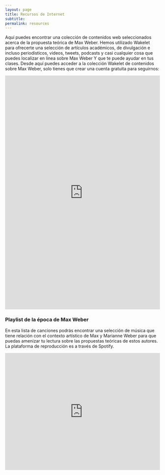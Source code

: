 ```yaml
---
layout: page
title: Recursos de Internet
subtitle: 
permalink: resources
---
```


Aquí puedes encontrar una colección de contenidos web seleccionados acerca de la propuesta teórica de Max Weber. Hemos utilizado Wakelet para ofrecerte una selección de artículos académicos, de divulgación e incluso periodísticos, videos, tweets, podcasts y casi cualquier cosa que puedes localizar en línea sobre Max Weber Y que te puede ayudar en tus clases. Desde aquí puedes acceder a la colección Wakelet de contenidos sobre Max Weber, solo tienes que crear una cuenta gratuita para seguirnos:

<iframe class="wakeletEmbed" width="100%" height="760px" src="https://embed.wakelet.com/wakes/Yxk0TreB1s0gFxpdKWhbQ/horizontal?border=1" style="border: none" allow="autoplay"></iframe><!-- Please only call https://embed-assets.wakelet.com/wakelet-embed.js once per page --><script src="https://embed-assets.wakelet.com/wakelet-embed.js" charset="UTF-8"></script>

### Playlist de la época de Max Weber
En esta lista de canciones podrás encontrar una selección de música que tiene relación con el contexto artístico de Max y Marianne Weber para que puedas amenizar tu lectura sobre las propuestas teóricas de estos autores. La plataforma de reproducción es a través de Spotify.
<iframe src="https://open.spotify.com/embed/playlist/2wx2sRUtDhqGTObm52KlmA?utm_source=generator" width="100%" height="380" frameBorder="0" allowfullscreen="" allow="autoplay; clipboard-write; encrypted-media; fullscreen; picture-in-picture"></iframe>
